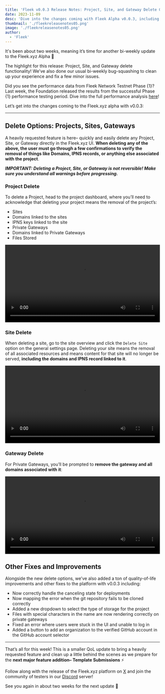 ```yaml
---
title: 'Fleek v0.0.3 Release Notes: Project, Site, and Gateway Delete Options, QoL Improvements'
date: 2023-11-09
desc: 'Dive into the changes coming with Fleek Alpha v0.0.3, including Project, Site, and Gateway Delete Options.'
thumbnail: './fleekreleasenotes05.png'
image: './fleekreleasenotes05.png'
author:
  - 'Fleek'
---
```


It's been about two weeks, meaning it’s time for another bi-weekly update to the Fleek.xyz Alpha 🤙

The highlight for this release: Project, Site, and Gateway delete functionality! We’ve also done our usual bi-weekly bug-squashing to clean up your experience and fix a few minor issues.

Did you see the performance data from Fleek Network Testnet Phase {1}? Last week, the Foundation released the results from the successful Phase {1} performance testing period. Dive into the full performance analysis [here](https://blog.fleek.network/post/fleek-network-phase-1-recap/)!

Let’s get into the changes coming to the Fleek.xyz alpha with v0.0.3:

---

## Delete Options: Projects, Sites, Gateways

A heavily requested feature is here– quickly and easily delete any Project, Site, or Gateway directly in the Fleek.xyz UI. **When deleting any of the above, the user must go through a few confirmations to verify the removal of things like Domains, IPNS records, or anything else associated with the project**.

**_IMPORTANT: Deleting a Project, Site, or Gateway is not reversible! Make sure you understand all warnings before progressing._**

### Project Delete

To delete a Project, head to the project dashboard, where you’ll need to acknowledge that deleting your project means the removal of the project’s:

- Sites
- Domains linked to the sites
- IPNS keys linked to the site
- Private Gateways
- Domains linked to Private Gateways
- Files Stored

<video width="100%" height="auto" autoplay loop>
 <source src="./project-delete.mp4" type="video/mp4">
 Your browser does not support the video tag.
</video>

### Site Delete

When deleting a site, go to the site overview and click the `Delete Site` option on the general settings page. Deleting your site means the removal of all associated resources and means content for that site will no longer be served, **including the domains and IPNS record linked to it**.

<video width="100%" height="auto" autoplay loop>
 <source src="./site-delete-updated.mp4" type="video/mp4">
 Your browser does not support the video tag.
</video>

### Gateway Delete

For Private Gateways, you’ll be prompted to **remove the gateway and all domains associated with it**:

<video width="100%" height="auto" autoplay loop>
 <source src="./delete-gateway.mp4" type="video/mp4">
 Your browser does not support the video tag.
</video>

## Other Fixes and Improvements

Alongside the new delete options, we’ve also added a ton of quality-of-life improvements and other fixes to the platform with v0.0.3 including:

- Now correctly handle the canceling state for deployments
- Now mapping the error when the git repository fails to be cloned correctly
- Added a new dropdown to select the type of storage for the project
- Files with special characters in the name are now rendering correctly on private gateways
- Fixed an error where users were stuck in the UI and unable to log in
- Added a button to add an organization to the verified GitHub account in the GitHub account selector


---

That’s all for this week! This is a smaller QoL update to bring a heavily requested feature and clean up a little behind the scenes as we prepare for the **next major feature addition– Template Submissions** ⚡

Follow along with the release of the Fleek.xyz platform on [X](https://twitter.com/fleek) and join the community of testers in our [Discord](http://discord.gg/fleek) server!

See you again in about two weeks for the next update 🤙

